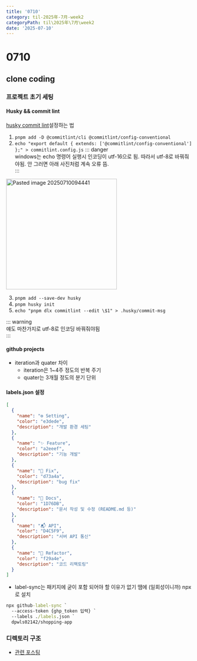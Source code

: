 ```yaml
---
title: '0710'
category: til-2025年-7月-week2
categoryPath: til\2025年\7月\week2
date: '2025-07-10'
---
```

# 0710  
## clone coding  
### 프로젝트 초기 세팅  
#### Husky && commit lint  
[husky commit lint](https://commitlint.js.org/guides/getting-started.html)설정하는 법  
1. `pnpm add -D @commitlint/cli @commitlint/config-conventional`
2. `echo "export default { extends: ['@commitlint/config-conventional'] };" > commitlint.config.js`
::: danger  
windows는 echo 명령어 실행시 인코딩이 utf-16으로 됨. 따라서 utf-8로 바꿔줘야됨. 안 그러면 아래 사진처럼 계속 오류 뜸.  
:::  

<img src="/images/til/2025年/7月/week2/Pasted image 20250710094441.png" alt="Pasted image 20250710094441" width="300"> 

3. `pnpm add --save-dev husky`  
4. `pnpm husky init`  
5. `echo "pnpm dlx commitlint --edit \$1" > .husky/commit-msg`  

::: warning  
얘도 마찬가지로 utf-8로 인코딩 바꿔줘야됨  
:::

#### github projects  
- iteration과 quater 차이  
	- iteration은 1~4주 정도의 반복 주기  
	- quater는 3개월 정도의 분기 단위

#### labels.json 설정  
```json  
[
  {  
    "name": "⚙ Setting",  
    "color": "e3dede",  
    "description": "개발 환경 세팅"  
  },  
  {  
    "name": "✨ Feature",  
    "color": "a2eeef",  
    "description": "기능 개발"  
  },  
  {  
    "name": "🐞 Fix",  
    "color": "d73a4a",  
    "description": "bug fix"  
  },  
  {  
    "name": "📃 Docs",  
    "color": "1D76DB",  
    "description": "문서 작성 및 수정 (README.md 등)"  
  },  
  {  
    "name": "📬 API",  
    "color": "D4C5F9",  
    "description": "서버 API 통신"  
  },  
  {  
    "name": "🔨 Refactor",  
    "color": "f29a4e",  
    "description": "코드 리팩토링"  
  }  
]
```  
- label-sync는 패키지에 굳이 포함 되어야 할 이유가 없기 땜에 (일회성이니까) npx로 설치  
```cmd  
npx github-label-sync `  
  --access-token {ghp_token 입력} `  
  --labels ./labels.json `  
  dpwls02142/shopping-app  
```  
### 디렉토리 구조  
- [관련 포스팅](../../../../projects/clone%20coding/01.%20초기세팅/디렉토리(아키텍처)%20구조.md)
